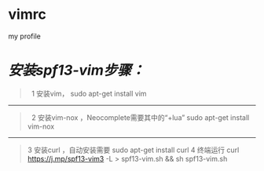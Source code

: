 # vimrc
my profile

*安装spf13-vim步骤：*
==================
 >  1 安装vim， sudo apt-get install vim 
 -------------------------
 >  2 安装vim-nox ，Neocomplete需要其中的“+lua” sudo apt-get install vim-nox
 -----------------------
 >  3 安装curl ，自动安装需要  sudo apt-get install curl
 >  4 终端运行 curl https://j.mp/spf13-vim3 -L > spf13-vim.sh && sh spf13-vim.sh
